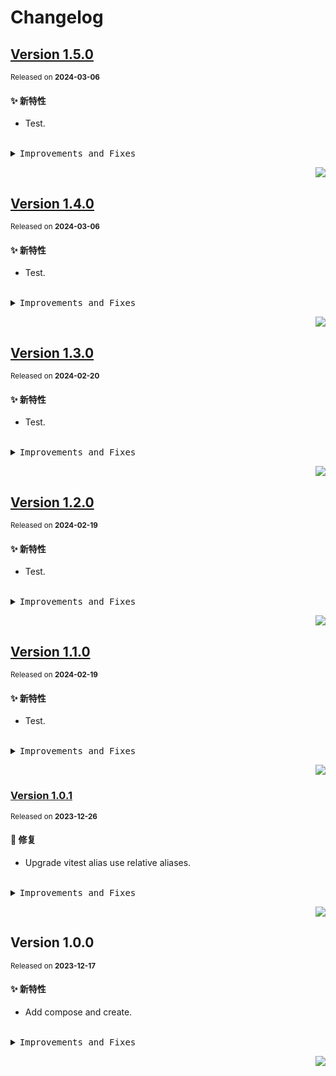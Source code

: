 # Changelog

## [Version&nbsp;1.5.0](https://github.com/eternallycyf/ims-zustand/compare/v1.4.0...v1.5.0)

<sup>Released on **2024-03-06**</sup>

#### ✨ 新特性

- Test.

<br/>

<details>
<summary><kbd>Improvements and Fixes</kbd></summary>

#### What's improved

- Test ([e0ccdfc](https://github.com/eternallycyf/ims-zustand/commit/e0ccdfc))

</details>

<div align="right">

[![](https://img.shields.io/badge/-BACK_TO_TOP-151515?style=flat-square)](#readme-top)

</div>

## [Version&nbsp;1.4.0](https://github.com/eternallycyf/ims-zustand/compare/v1.3.0...v1.4.0)

<sup>Released on **2024-03-06**</sup>

#### ✨ 新特性

- Test.

<br/>

<details>
<summary><kbd>Improvements and Fixes</kbd></summary>

#### What's improved

- Test ([7b410d6](https://github.com/eternallycyf/ims-zustand/commit/7b410d6))

</details>

<div align="right">

[![](https://img.shields.io/badge/-BACK_TO_TOP-151515?style=flat-square)](#readme-top)

</div>

## [Version&nbsp;1.3.0](https://github.com/eternallycyf/ims-zustand/compare/v1.2.0...v1.3.0)

<sup>Released on **2024-02-20**</sup>

#### ✨ 新特性

- Test.

<br/>

<details>
<summary><kbd>Improvements and Fixes</kbd></summary>

#### What's improved

- Test ([399f45e](https://github.com/eternallycyf/ims-zustand/commit/399f45e))

</details>

<div align="right">

[![](https://img.shields.io/badge/-BACK_TO_TOP-151515?style=flat-square)](#readme-top)

</div>

## [Version&nbsp;1.2.0](https://github.com/eternallycyf/ims-zustand/compare/v1.1.0...v1.2.0)

<sup>Released on **2024-02-19**</sup>

#### ✨ 新特性

- Test.

<br/>

<details>
<summary><kbd>Improvements and Fixes</kbd></summary>

#### What's improved

- Test ([c072df1](https://github.com/eternallycyf/ims-zustand/commit/c072df1))

</details>

<div align="right">

[![](https://img.shields.io/badge/-BACK_TO_TOP-151515?style=flat-square)](#readme-top)

</div>

## [Version&nbsp;1.1.0](https://github.com/eternallycyf/ims-zustand/compare/v1.0.1...v1.1.0)

<sup>Released on **2024-02-19**</sup>

#### ✨ 新特性

- Test.

<br/>

<details>
<summary><kbd>Improvements and Fixes</kbd></summary>

#### What's improved

- Test ([d52f30b](https://github.com/eternallycyf/ims-zustand/commit/d52f30b))

</details>

<div align="right">

[![](https://img.shields.io/badge/-BACK_TO_TOP-151515?style=flat-square)](#readme-top)

</div>

### [Version&nbsp;1.0.1](https://github.com/eternallycyf/ims-zustand/compare/v1.0.0...v1.0.1)

<sup>Released on **2023-12-26**</sup>

#### 🐛 修复

- Upgrade vitest alias use relative aliases.

<br/>

<details>
<summary><kbd>Improvements and Fixes</kbd></summary>

#### What's fixed

- Upgrade vitest alias use relative aliases ([dc980bc](https://github.com/eternallycyf/ims-zustand/commit/dc980bc))

</details>

<div align="right">

[![](https://img.shields.io/badge/-BACK_TO_TOP-151515?style=flat-square)](#readme-top)

</div>

## Version&nbsp;1.0.0

<sup>Released on **2023-12-17**</sup>

#### ✨ 新特性

- Add compose and create.

<br/>

<details>
<summary><kbd>Improvements and Fixes</kbd></summary>

#### What's improved

- Add compose and create ([ac696f9](https://github.com/eternallycyf/ims-zustand/commit/ac696f9))

</details>

<div align="right">

[![](https://img.shields.io/badge/-BACK_TO_TOP-151515?style=flat-square)](#readme-top)

</div>
